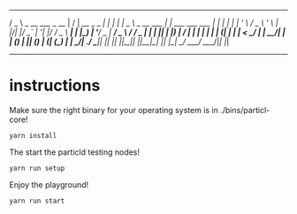    ___                       __  __            _        _       ____            _                  _
  / _ \ _ __   ___ _ __     |  \/  | __ _ _ __| | _____| |_    |  _ \ _ __ ___ | |_ ___   ___ ___ | |
 | | | | '_ \ / _ \ '_ \    | |\/| |/ _` | '__| |/ / _ \ __|   | |_) | '__/ _ \| __/ _ \ / __/ _ \| |
 | |_| | |_) |  __/ | | |   | |  | | (_| | |  |   <  __/ |_    |  __/| | | (_) | || (_) | (_| (_) | |
  \___/| .__/ \___|_| |_|   |_|  |_|\__,_|_|  |_|\_\___|\__|   |_|   |_|  \___/ \__\___/ \___\___/|_|
       |_|

---

# instructions

Make sure the right binary for your operating system is in ./bins/particl-core!

```
yarn install
```

The start the particld testing nodes!
```
yarn run setup
```


Enjoy the playground!
```
yarn run start
```